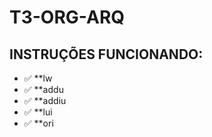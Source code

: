 # T3-ORG-ARQ




## INSTRUÇÕES FUNCIONANDO:

- :white_check_mark: **lw
- :white_check_mark: **addu
- :white_check_mark: **addiu
- :white_check_mark: **lui
- :white_check_mark: **ori
